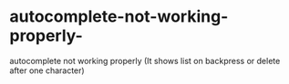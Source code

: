autocomplete-not-working-properly-
==================================

autocomplete not working properly (It shows list on backpress or delete after one character)